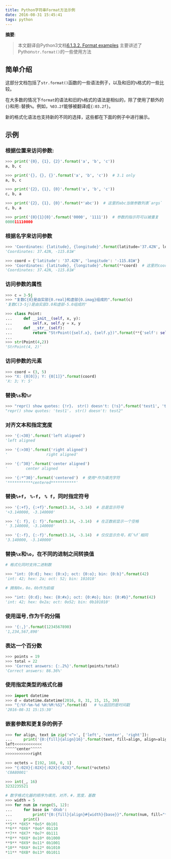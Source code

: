 ```yaml
---
title: Python字符串Format方法示例
date: 2016-08-31 15:45:41
tags: python
---
```


__摘要__:
> 本文翻译自Python3文档[6.1.3.2. Format examples](https://docs.python.org/3/library/string.html#format-examples)
> 主要讲述了Python`str.format()`的一些使用方法

<!-- more -->


## 简单介绍
这部分文档包括了`str.format()`函数的一些语法例子，以及和旧的`%`格式的一些比较。

在大多数的情况下`format`的语法和旧的`%`格式的语法是相似的，除了使用了额外的`{}`和用`:`替换`%`。例如，`%03.2f`能够被翻译成`{:03.2f}`。

新的格式化语法也支持新的不同的选择，这些都在下面的例子中进行展示。


## 示例

### 根据位置来访问参数:

```python
>>> print('{0}, {1}, {2}'.format('a', 'b', 'c'))
a, b, c
```

```python
>>> print('{}, {}, {}'.format('a', 'b', 'c'))  # 3.1 only
a, b, c
```

```python
>>> print('{2}, {1}, {0}'.format('a', 'b', 'c'))
c, b, a
```

```python
>>> print('{2}, {1}, {0}'.format(*'abc'))  # 这里的abc当做参数列表`args`
c, b, a
```

```python
>>> print('{0}{1}{0}'.format('0000', '1111'))  # 参数的指示符可以被重复
000011110000
```

### 根据名字来访问参数


```python
>>> 'Coordinates: {latitude}, {longitude}'.format(latitude='37.42N', longitude='-115.81W')
'Coordinates: 37.42N, -115.81W'
```

```python
>>> coord = {'latitude': '37.42N', 'longitude': '-115.81W'}
>>> 'Coordinates: {latitude}, {longitude}'.format(**coord)  # 这里的coord被当做了键值对参数
'Coordinates: 37.42N, -115.81W'
```

### 访问参数的属性

```python
>>> c = 3-5j
>>> "复数C{0}是由实部{0.real}和虚部{0.imag}组成的".format(c)
'复数C(3-5j)是由实部3.0和虚部-5.0组成的'
```

```python
>>> class Point:
...     def __init__(self, x, y):
...         self.x, self.y = x, y
...     def __str__(self):
...         return "StrPoint({self.x}, {self.y})".format(**{'self': self})
...
>>> str(Point(4,2))
'StrPoint(4, 2)'
```

### 访问参数的元素


```python
>>> coord = (3, 5)
>>> "X: {0[0]}; Y: {0[1]}".format(coord)
'X: 3; Y: 5'
```

### 替换`%s`和`%r`

```python
>>> "repr() show quotes: {!r}， str() doesn't: {!s}".format('test1', 'test2')
"repr() show quotes: 'test1'， str() doesn't: test2"
```

### 对齐文本和指定宽度

```python
>>> '{:<30}'.format('left aligned')
'left aligned                  '
```

```python
>>> '{:>30}'.format('right aligned')
'                 right aligned'
```

```python
>>> '{:^30}'.format('center aligned')
'        center aligned        '
```

```python
>>> '{:*^30}'.format('centered')  # 使用*作为填充字符
'***********centered***********'
```

### 替换`%+f`， `%-f`， `% f`，同时指定符号

```python
>>> '{:+f}, {:+f}'.format(3.14, -3.14)  # 总是显示符号
'+3.140000, -3.140000'
```

```python
>>> '{: f}, {: f}'.format(3.14, -3.14)  # 在正数前显示一个空格
' 3.140000, -3.140000'
```

```python
>>> '{:-f}, {:-f}'.format(3.14, -3.14)  # 仅仅显示负号，和`%f`相同
'3.140000, -3.140000'
```

### 替换`%x`和`%o`，在不同的进制之间转换值

```python
# 格式化同时支持二进制数

>>> "int: {0:d}; hex: {0:x}; oct: {0:o}; bin: {0:b}".format(42)
'int: 42; hex: 2a; oct: 52; bin: 101010'
```

```python
# 拥有0x，0o，0b作为前缀

>>> "int: {0:d}; hex: {0:#x}; oct: {0:#o}; bin: {0:#b}".format(42)
'int: 42; hex: 0x2a; oct: 0o52; bin: 0b101010'
```

### 使用逗号`,`作为千的分隔

```python
>>> '{:,}'.format(1234567890)
'1,234,567,890'
```

### 表达一个百分数

```python
>>> points = 19
>>> total = 22
>>> 'Correct answers: {:.2%}'.format(points/total)
'Correct answers: 86.36%'
```

### 使用指定类型的格式化器

```python
>>> import datetime
>>> d = datetime.datetime(2016, 8, 31, 15, 15, 30)
>>> "{:%Y-%m-%d %H:%M:%S}".format(d)   # %s返回的是时间戳
'2016-08-31 15:15:30'
```

### 嵌套参数和更复杂的例子

```python
>>> for align, text in zip('<^>', ['left', 'center', 'right']):
...     print('{0:{fill}{align}16}'.format(text, fill=align, align=align))
left<<<<<<<<<<<<
^^^^^center^^^^^
>>>>>>>>>>>right
```

```python
>>> octets = [192, 168, 0, 1]
>>> "{:02X}{:02X}{:02X}{:02X}".format(*octets)
'C0A80001'
```

```python
>>> int(_, 16)
3232235521
```

```python
# 数字格式化器的顺序为填充，对齐，#，宽度，基数
>>> width = 5
>>> for num in range(5, 12):
...     for base in 'dXob':
...         print("{0:{fill}{align}#{width}{base}}".format(num, fill="*", align="^", base=base, width=width), end=' ')
...     print()
**5** *0X5* *0o5* 0b101
**6** *0X6* *0o6* 0b110
**7** *0X7* *0o7* 0b111
**8** *0X8* 0o10* 0b1000
**9** *0X9* 0o11* 0b1001
*10** *0XA* 0o12* 0b1010
*11** *0XB* 0o13* 0b1011
```
